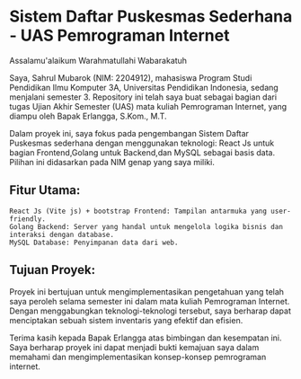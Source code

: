 # Sistem Daftar Puskesmas Sederhana - UAS Pemrograman Internet

Assalamu'alaikum Warahmatullahi Wabarakatuh

Saya, Sahrul Mubarok (NIM: 2204912), mahasiswa Program Studi Pendidikan Ilmu Komputer 3A, Universitas Pendidikan Indonesia, sedang menjalani semester 3. Repository ini telah saya buat sebagai bagian dari tugas Ujian Akhir Semester (UAS) mata kuliah Pemrograman Internet, yang diampu oleh Bapak Erlangga, S.Kom., M.T.

Dalam proyek ini, saya fokus pada pengembangan Sistem Daftar Puskesmas sederhana dengan menggunakan teknologi: React Js untuk bagian Frontend,Golang untuk Backend,dan MySQL sebagai basis data. Pilihan ini didasarkan pada NIM genap yang saya miliki.

## Fitur Utama:
    React Js (Vite js) + bootstrap Frontend: Tampilan antarmuka yang user-friendly.
    Golang Backend: Server yang handal untuk mengelola logika bisnis dan interaksi dengan database.
    MySQL Database: Penyimpanan data dari web.

## Tujuan Proyek:
Proyek ini bertujuan untuk mengimplementasikan pengetahuan yang telah saya peroleh selama semester ini dalam mata kuliah Pemrograman Internet. Dengan menggabungkan teknologi-teknologi tersebut, saya berharap dapat menciptakan sebuah sistem inventaris yang efektif dan efisien.

Terima kasih kepada Bapak Erlangga atas bimbingan dan kesempatan ini. Saya berharap proyek ini dapat menjadi bukti kemajuan saya dalam memahami dan mengimplementasikan konsep-konsep pemrograman internet.
